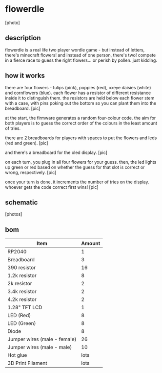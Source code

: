 # flowerdle
[photo]

## description
flowerdle is a real life two player wordle game - but instead of letters, there's minecraft flowers! and instead of one person, there's two! compete in a fierce race to guess the right flowers... or perish by pollen. just kidding.

## how it works
there are four flowers - tulips (pink), poppies (red), oxeye daisies (white) and cornflowers (blue). each flower has a resistor of different resistance inside it to distinguish them. the resistors are held below each flower stem with a case, with pins poking out the bottom so you can plant them into the breadboard.
[pic]

at the start, the firmware generates a random four-colour code. the aim for both players is to guess the correct order of the colours in the least amount of tries.

there are 2 breadboards for players with spaces to put the flowers and leds (red and green).
[pic]

and there's a breadboard for the oled display.
[pic]

on each turn, you plug in all four flowers for your guess. then, the led lights up green or red based on whether the guess for that slot is correct or wrong, respectively.
[pic]

once your turn is done, it increments the number of tries on the display. whoever gets the code correct first wins! 
[pic]

## schematic
[photos]

## bom
| Item                         | Amount |
| ---------------------------- | ------ |
| RP2040                       | 1      |
| Breadboard                   | 3      |
| 390 resistor                 | 16     |
| 1.2k resistor                | 8      |
| 2k resistor                  | 2      |
| 3.4k resistor                | 2      |
| 4.2k resistor                | 2      |
| 1.28" TFT LCD                | 1      |
| LED (Red)                    | 8      |
| LED (Green)                  | 8      |
| Diode                        | 8      |
| Jumper wires (male - female) | 26     |
| Jumper wires (male - male)   | 10     |
| Hot glue                     | lots   |
| 3D Print Filament            | lots   |